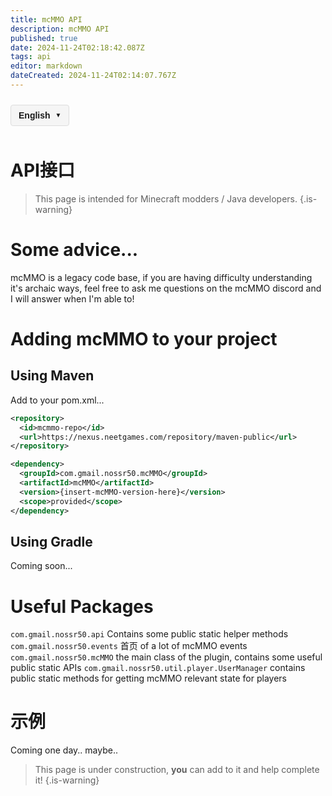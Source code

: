 ```yaml
---
title: mcMMO API
description: mcMMO API
published: true
date: 2024-11-24T02:18:42.087Z
tags: api
editor: markdown
dateCreated: 2024-11-24T02:14:07.767Z
---
```



<!-- 语言切换器开始 -->
<div class="language-switcher">
  <div class="language-switcher-current">
    <span class="current-language">English</span>
    <span class="dropdown-icon">▼</span>
  </div>
  <div class="language-switcher-dropdown">
        <div class="language-option active" data-lang="en">English</div>
    <div class="language-option " data-lang="zh">中文</div>
    <div class="language-option " data-lang="es">Español</div>
    <div class="language-option " data-lang="fr">Français</div>
    <div class="language-option " data-lang="de">Deutsch</div>
    <div class="language-option " data-lang="ru">Русский</div>
    <div class="language-option " data-lang="ja">日本語</div>
    <div class="language-option " data-lang="ko">한국어</div>

  </div>
</div>

<style>
.language-switcher {
  position: relative;
  display: inline-block;
  margin: 10px 0;
  font-family: Arial, sans-serif;
  z-index: 100;
}

.language-switcher-current {
  display: flex;
  align-items: center;
  cursor: pointer;
  padding: 8px 12px;
  background-color: #f5f5f5;
  border: 1px solid #ddd;
  border-radius: 4px;
}

.current-language {
  margin-right: 8px;
  font-weight: bold;
}

.dropdown-icon {
  font-size: 10px;
}

.language-switcher-dropdown {
  display: none;
  position: absolute;
  top: 100%;
  left: 0;
  background-color: white;
  border: 1px solid #ddd;
  border-radius: 4px;
  box-shadow: 0 2px 5px rgba(0,0,0,0.1);
  min-width: 150px;
  z-index: 101;
}

.language-switcher:hover .language-switcher-dropdown {
  display: block;
}

.language-option {
  padding: 8px 12px;
  cursor: pointer;
  transition: background-color 0.2s;
}

.language-option:hover {
  background-color: #f0f0f0;
}

.language-option.active {
  background-color: #e6f7ff;
  font-weight: bold;
}
</style>


<script>
document.addEventListener('DOMContentLoaded', function() {
  // 语言切换功能
  const languageOptions = document.querySelectorAll('.language-option');
  languageOptions.forEach(option => {
    option.addEventListener('click', function() {
      const langCode = this.getAttribute('data-lang');
      const currentPath = window.location.pathname;
      
      // 提取当前文件路径（不含语言代码）
      const pathMatch = currentPath.match(/\/[a-z]{2}\/(.+)$/);
      const filePath = pathMatch ? pathMatch[1] : 'home.md';
      
      // 构建新路径
      const newPath = '/' + langCode + '/' + filePath;
      window.location.href = newPath;
    });
  });
});
</script>

<!-- 语言切换器结束 -->




# API接口
> This page is intended for Minecraft modders / Java developers.
{.is-warning}

# Some advice...
mcMMO is a legacy code base, if you are having difficulty understanding it's archaic ways, feel free to ask me questions on the mcMMO discord and I will answer when I'm able to!

# Adding mcMMO to your project

## Using Maven
Add to your pom.xml...
```xml
<repository>
  <id>mcmmo-repo</id>
  <url>https://nexus.neetgames.com/repository/maven-public</url>
</repository>
```

```xml
<dependency>
  <groupId>com.gmail.nossr50.mcMMO</groupId>
  <artifactId>mcMMO</artifactId>
  <version>{insert-mcMMO-version-here}</version>
  <scope>provided</scope>
</dependency>
```
## Using Gradle
Coming soon...

# Useful Packages
`com.gmail.nossr50.api` Contains some public static helper methods
`com.gmail.nossr50.events` 首页 of a lot of mcMMO events
`com.gmail.nossr50.mcMMO` the main class of the plugin, contains some useful public static APIs
`com.gmail.nossr50.util.player.UserManager` contains public static methods for getting mcMMO relevant state for players

# 示例
Coming one day.. maybe..
> This page is under construction, **you** can add to it and help complete it!
{.is-warning}